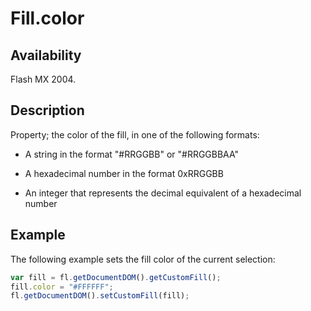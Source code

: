# Fill.color

## Availability

Flash MX 2004.

## Description

Property; the color of the fill, in one of the following formats:

- A string in the format "\#RRGGBB" or "\#RRGGBBAA"

- A hexadecimal number in the format 0xRRGGBB

- An integer that represents the decimal equivalent of a hexadecimal number

## Example

The following example sets the fill color of the current selection:

```javascript
var fill = fl.getDocumentDOM().getCustomFill();
fill.color = "#FFFFFF";
fl.getDocumentDOM().setCustomFill(fill);
```
